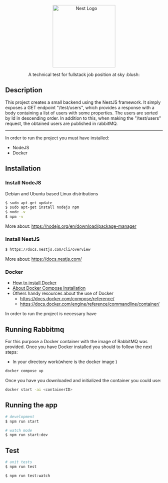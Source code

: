 <p align="center">
  <a href="http://nestjs.com/" target="blank"><img src="https://upload.wikimedia.org/wikipedia/commons/6/65/Sky_Airline_Logo.svg" width="200" alt="Nest Logo" /></a>
</p>



  <p align="center">A technical test for fullstack job position at sky :blush: </p>
    <p align="center">

## Description

This project creates a small backend using the NestJS framework. 
It simply exposes a GET endpoint "/test/users", 
which provides a response with a body containing a list of users 
with some properties. The users are sorted by Id in descending order. 
In addition to this, when making the "/test/users" request, 
the obtained users are published in rabbitMQ.

___

In order to run the project you must have installed:
- NodeJS
- Docker

## Installation

### Install NodeJS
Debian and Ubuntu based Linux distributions
```bash
$ sudo apt-get update
$ sudo apt-get install nodejs npm
$ node -v
$ npm -v
```
More about: https://nodejs.org/en/download/package-manager
### Install NestJS 
```bash
$ https://docs.nestjs.com/cli/overview
```
More about: https://docs.nestjs.com/

### Docker
- [How to install Docker](https://docs.docker.com/engine/install/ubuntu/#install-using-the-repository)
-  [About Docker Compose Installation](https://docs.docker.com/compose/install/linux/)
- Others handy resources about the use of Docker 
  - https://docs.docker.com/compose/reference/
  - https://docs.docker.com/engine/reference/commandline/container/

In order to run the project is necessary have 

## Running Rabbitmq 
For this purpose a Docker container with the image of RabbitMQ was provided.
Once you have Docker installed you should to follow the next steps:

- In your directory work(where is the docker image ) 
```bash
docker compose up
```
Once you have you downloaded and initialized the container you could use:
```bash
docker start -ai <containerID>
```
## Running the app

```bash
# development
$ npm run start

# watch mode
$ npm run start:dev

```

## Test

```bash
# unit tests
$ npm run test

$ npm run test:watch
```

